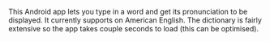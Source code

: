 This Android app lets you type in a word and get its pronunciation to be displayed. It currently supports on American English. The dictionary is fairly extensive so the app takes couple seconds to load (this can be optimised).
